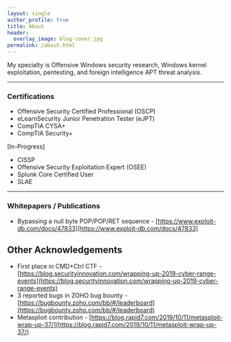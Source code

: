 ```yaml
---
layout: single
author_profile: true
title: About
header:
  overlay_image: blog-cover.jpg
permalink: /about.html
---
```


My specialty is Offensive Windows security research, Windows kernel exploitation, pentesting, and foreign intelligence APT threat analysis.

----

### Certifications

- Offensive Security Certified Professional (OSCP)
- eLearnSecurity Junior Penetration Tester (eJPT)
- CompTIA CYSA+
- CompTIA Security+

[In-Progress]

- CISSP
- Offensive Security Exploitation Expert (OSEE)
- Splunk Core Certified User
- SLAE

----

### Whitepapers / Publications


- Bypassing a null byte POP/POP/RET sequence - [https://www.exploit-db.com/docs/47833](https://www.exploit-db.com/docs/47833)


Other Acknowledgements
---

- First place in CMD+Ctrl CTF - [https://blog.securityinnovation.com/wrapping-up-2019-cyber-range-events](https://blog.securityinnovation.com/wrapping-up-2019-cyber-range-events)
- 3 reported bugs in ZOHO bug bounty - [https://bugbounty.zoho.com/bb/#/leaderboard](https://bugbounty.zoho.com/bb/#/leaderboard)
- Metasploit contribution - [https://blog.rapid7.com/2019/10/11/metasploit-wrap-up-37/](https://blog.rapid7.com/2019/10/11/metasploit-wrap-up-37/)
